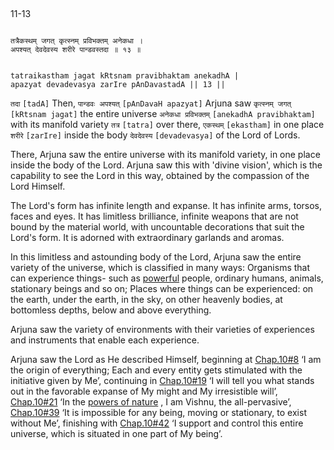 ## <a name='_13'></a>
11-13


```shloka-sa

तत्रैकस्थम् जगत् कृत्स्नम् प्रविभक्तम् अनेकधा ।
अपश्यत् देवदेवस्य शरीरे पान्डवस्तदा ॥ १३ ॥

```
```shloka-sa-hk

tatraikastham jagat kRtsnam pravibhaktam anekadhA |
apazyat devadevasya zarIre pAnDavastadA || 13 ||

```
`तदा` `[tadA]` Then, `पान्डवः अपश्यत्` `[pAnDavaH apazyat]` Arjuna saw `कृत्स्नम् जगत्` `[kRtsnam jagat]` the entire universe `अनेकधा प्रविभक्तम्` `[anekadhA pravibhaktam]` with its manifold variety `तत्र` `[tatra]` over there, `एकस्थम्` `[ekastham]` in one place `शरीरे` `[zarIre]` inside the body `देवदेवस्य` `[devadevasya]` of the Lord of Lords.



There, Arjuna saw the entire universe with its manifold variety, in one place inside the body of the Lord. Arjuna saw this with 'divine vision', which is the capability to see the Lord in this way, obtained by the compassion of the Lord Himself.

The Lord's form has infinite length and expanse. It has infinite arms, torsos, faces and eyes. It has limitless brilliance, infinite weapons that are not bound by the material world, with uncountable decorations that suit the Lord's form. It is adorned with extraordinary garlands and aromas. 

In this limitless and astounding body of the Lord, Arjuna saw the entire variety of the universe, which is classified in many ways: Organisms that can experience things- such as 
[powerful](gods_and_other_powers)
 people, ordinary humans, animals, stationary beings and so on; Places where things can be experienced: on the earth, under the earth, in the sky, on other heavenly bodies, at bottomless depths, below and above everything. 

Arjuna saw the variety of environments with their varieties of experiences and instruments that enable each experience.

Arjuna saw the Lord as He described Himself, beginning at 
[Chap.10#8](_8)
 ‘I am the origin of everything; Each and every entity gets stimulated with the initiative given by Me’, continuing in 
[Chap.10#19](_19)
 ‘I will tell you what stands out in the favorable expanse of My might and My irresistible will’, 
[Chap.10#21](_21)
 ‘In the 
[powers of nature](gods_and_other_powers)
, I am Vishnu, the all-pervasive’, 
[Chap.10#39](_39)
 ‘It is impossible for any being, moving or stationary, to exist without Me’, finishing with 
[Chap.10#42](_42)
 ‘I support and control this entire universe, which is situated in one part of My being’.



